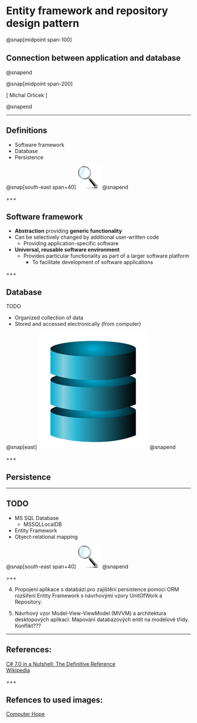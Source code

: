 ﻿# Entity framework and repository design pattern

@snap[midpoint span-100]
## Connection between application and database
@snapend

@snap[midpoint span-200]
<div class="right">
[ Michal Orlicek <xorlic00@stud.fit.vutbr.cz> ]
</div>

@snapend

---
## Definitions
* Software framework 
* Database
* Persistence

@snap[south-east span+40]
![MagnifyingGlass](/Lectures/Assets/img/MagnifyingGlass.png)
@snapend

+++
## Software framework

* **Abstraction** providing **generic functionality**
* Can be selectively changed by additional user-written code
  * Providing application-specific software
* **Universal, reusable software environment**
  * Provides particular functionality as part of a larger software platform
    * To facilitate development of software applications

+++
## Database
TODO
* Organized collection of data
* Stored and accessed electronically (from computer)

@snap[east]
![MagnifyingGlass](/Lectures/Lecture04/Assets/img/database.jpg)
@snapend

+++
## Persistence

---
## TODO
* MS SQL Database
  * MSSQLLocalDB
* Entity Framework
* Object-relational mapping

@snap[south-east span+40]
![MagnifyingGlass](/Lectures/Assets/img/MagnifyingGlass.png)
@snapend

+++

4. Propojení aplikace s databází pro zajištění persistence pomocí ORM rozšíření Entity Framework
 s návrhovými vzory UnitOfWork a Repository.

6. Návrhový vzor Model-View-ViewModel (MVVM) a architektura desktopových aplikací. 
Mapování databázových entit na modelové třídy. Konflikt???

---
## References:
[C# 7.0 in a Nutshell: The Definitive Reference](https://www.amazon.com/C-7-0-Nutshell-Definitive-Reference/dp/1491987650)  
[Wikipedia](https://en.wikipedia.org)


+++
## Refences to used images:
[Computer Hope](https://www.computerhope.com)